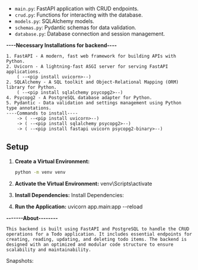 - `main.py`: FastAPI application with CRUD endpoints.
- `crud.py`: Functions for interacting with the database.
- `models.py`: SQLAlchemy models.
- `schemas.py`: Pydantic schemas for data validation.
- `database.py`: Database connection and session management.

**----Necessary Installations for backend----**

    1. FastAPI - A modern, fast web framework for building APIs with Python.
    2. Uvicorn - A lightning-fast ASGI server for serving FastAPI applications.
        ( --<pip install uvicorn>--)
    2. SQLAlchemy - A SQL toolkit and Object-Relational Mapping (ORM) library for Python.
        ( --<pip install sqlalchemy psycopg2>--)
    4. Psycopg2 - A PostgreSQL database adapter for Python.
    5. Pydantic - Data validation and settings management using Python type annotations.
    ----Commands to install----
        -> ( --<pip install uvicorn>--)
        -> ( --<pip install sqlalchemy psycopg2>--)
        -> ( --<pip install fastapi uvicorn psycopg2-binary>--)
  

## Setup

1. **Create a Virtual Environment:**

   ```bash
   python -m venv venv
2.   **Activate the Virtual Environment:**
    venv\Scripts\activate

3. **Install Dependencies:**
    Install Dependencies:

4. **Run the Application:**
    uvicorn app.main:app --reload

**-------About--------**

    This backend is built using FastAPI and PostgreSQL to handle the CRUD operations for a Todo application. It includes essential endpoints for creating, reading, updating, and deleting todo items. The backend is designed with an optimized and modular code structure to ensure scalability and maintainability.

Snapshots:

